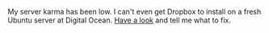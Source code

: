 My server karma has been low. I can't even get Dropbox to install on a fresh Ubuntu server at Digital Ocean. <a href="https://github.com/scripting/Scripting-News/issues/169">Have a look</a> and tell me what to fix. 
